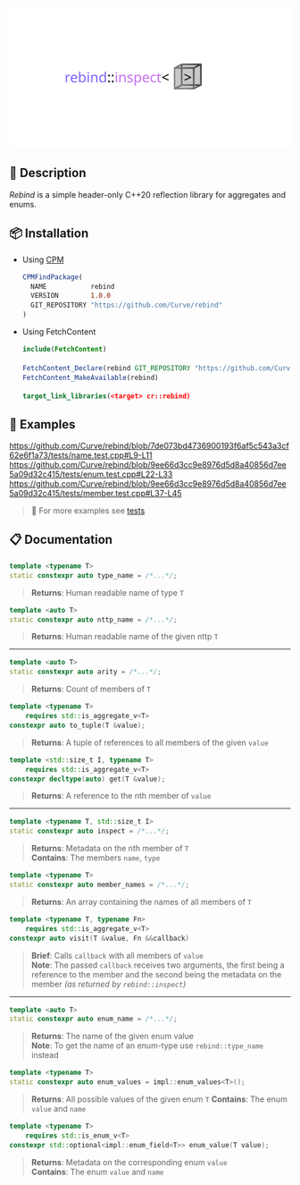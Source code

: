 <p align="center">
  <img src="assets/logo.svg" width="600">
</p>

## 📃 Description

_Rebind_ is a simple header-only C++20 reflection library for aggregates and enums.

## 📦 Installation

* Using [CPM](https://github.com/cpm-cmake/CPM.cmake)
  ```cmake
  CPMFindPackage(
    NAME           rebind
    VERSION        1.0.0
    GIT_REPOSITORY "https://github.com/Curve/rebind"
  )
  ```

* Using FetchContent
  ```cmake
  include(FetchContent)

  FetchContent_Declare(rebind GIT_REPOSITORY "https://github.com/Curve/rebind" GIT_TAG v1.0.0)
  FetchContent_MakeAvailable(rebind)

  target_link_libraries(<target> cr::rebind)
  ```

## 📖 Examples

https://github.com/Curve/rebind/blob/7de073bd4736900193f6af5c543a3cf62e6f1a73/tests/name.test.cpp#L9-L11
https://github.com/Curve/rebind/blob/9ee66d3cc9e8976d5d8a40856d7ee5a09d32c415/tests/enum.test.cpp#L22-L33
https://github.com/Curve/rebind/blob/9ee66d3cc9e8976d5d8a40856d7ee5a09d32c415/tests/member.test.cpp#L37-L45

> 🧪 For more examples see [tests](tests/)

## 📋 Documentation

```cpp
template <typename T>
static constexpr auto type_name = /*...*/;
```

> **Returns**: Human readable name of type `T`

```cpp
template <auto T>
static constexpr auto nttp_name = /*...*/;
```

> **Returns**: Human readable name of the given nttp `T`

---

```cpp
template <auto T>
static constexpr auto arity = /*...*/;
```

> **Returns**: Count of members of `T`

```cpp
template <typename T>
    requires std::is_aggregate_v<T>
constexpr auto to_tuple(T &value);
```

> **Returns**: A tuple of references to all members of the given `value`

```cpp
template <std::size_t I, typename T>
    requires std::is_aggregate_v<T>
constexpr decltype(auto) get(T &value);
```

> **Returns**: A reference to the nth member of `value`

---

```cpp
template <typename T, std::size_t I>
static constexpr auto inspect = /*...*/;
```

> **Returns**: Metadata on the nth member of `T`  
> **Contains**: The members `name`, `type`

```cpp
template <typename T>
static constexpr auto member_names = /*...*/;
```

> **Returns**: An array containing the names of all members of `T`  

```cpp
template <typename T, typename Fn>
    requires std::is_aggregate_v<T>
constexpr auto visit(T &value, Fn &&callback)
```

> **Brief**: Calls `callback` with all members of `value`  
> **Note**: The passed `callback` receives two arguments, the first being a reference to the member and the second being the metadata on the member _(as returned by `rebind::inspect`)_

---

```cpp
template <auto T>
static constexpr auto enum_name = /*...*/;
```

> **Returns**: The name of the given enum value  
> **Note**: To get the name of an enum-type use `rebind::type_name` instead

```cpp
template <typename T>
static constexpr auto enum_values = impl::enum_values<T>();
```

> **Returns**: All possible values of the given enum `T`
> **Contains**: The enum `value` and `name`

```cpp
template <typename T>
    requires std::is_enum_v<T>
constexpr std::optional<impl::enum_field<T>> enum_value(T value);
```

> **Returns**: Metadata on the corresponding enum `value`  
> **Contains**: The enum `value` and `name`
